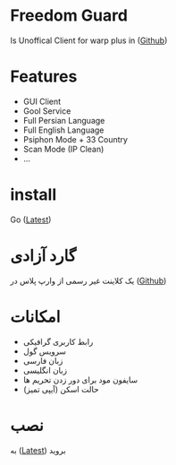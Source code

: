# Freedom Guard
Is Unoffical Client for warp plus in ([Github](https://github.com/bepass-org/warp-plus))
# Features
* GUI Client
* Gool Service
* Full Persian Language
* Full English Language
* Psiphon Mode + 33 Country
* Scan Mode (IP Clean)
* ...
# install 
 Go ([Latest](https://github.com/fwldom/Freedom-Guard/releases/latest))
# گارد آزادی
یک کلاینت غیر رسمی از وارپ پلاس در ([Github](https://github.com/bepass-org/warp-plus))
# امکانات
* رابط کاربری گرافیکی
* سرویس گول
* زبان فارسی
* زبان انگلیسی
* سایفون مود برای دور زدن تحریم ها
* حالت اسکن (آیپی تمیز)
# نصب 
 به ([Latest](https://github.com/fwldom/Freedom-Guard/releases/latest)) بروید
